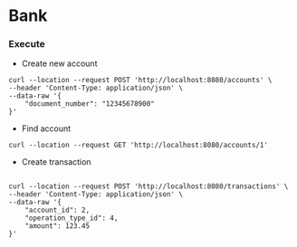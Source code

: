 # Bank

### Execute

- Create new account
````
curl --location --request POST 'http://localhost:8080/accounts' \
--header 'Content-Type: application/json' \
--data-raw '{
    "document_number": "12345678900"
}'
````

- Find account

````
curl --location --request GET 'http://localhost:8080/accounts/1'
````

- Create transaction
````

curl --location --request POST 'http://localhost:8080/transactions' \
--header 'Content-Type: application/json' \
--data-raw '{
    "account_id": 2,
    "operation_type_id": 4,
    "amount": 123.45
}'
````